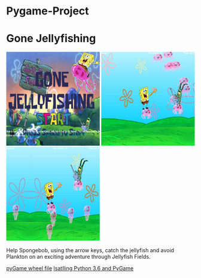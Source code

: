 # Pygame-Project
<h1>Gone Jellyfishing</h1>
<img src="https://github.com/jthomas2035/Pygame-project/blob/master/Game_Plans/gaamepic1.PNG" width="250" height="250">
<img src="https://github.com/jthomas2035/Pygame-project/blob/master/Game_Plans/gamepic2.PNG" width="250" height="250">
<img src="https://github.com/jthomas2035/Pygame-project/blob/master/Game_Plans/Capture.PNG" width="250" height= "250">
<p>Help Spongebob, using the arrow keys, catch the jellyfish and avoid Plankton on an exciting adventure through Jellyfish Fields.</p>
<a href="http://www.lfd.uci.edu/~gohlke/pythonlibs/#pygame">pyGame wheel file</a>
<a href="https://youtu.be/_GikMdhAhv0"> Isatlling Python 3.6 and PyGame </a>
